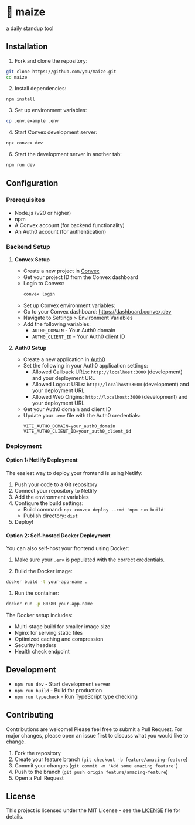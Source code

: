 # 🌽 maize

a daily standup tool

## Installation

1. Fork and clone the repository:
```bash
git clone https://github.com/you/maize.git
cd maize
```

2. Install dependencies:
```bash
npm install
```

3. Set up environment variables:
```bash
cp .env.example .env
```

4. Start Convex development server:
```bash
npx convex dev
```

6. Start the development server in another tab:
```bash
npm run dev
```

## Configuration

### Prerequisites

- Node.js (v20 or higher)
- npm
- A Convex account (for backend functionality)
- An Auth0 account (for authentication)

### Backend Setup

1. **Convex Setup**
   - Create a new project in [Convex](https://www.convex.dev)
   - Get your project ID from the Convex dashboard
   - Login to Convex:
     ```bash
     convex login
     ```
   - Set up Convex environment variables:
    - Go to your Convex dashboard: https://dashboard.convex.dev
    - Navigate to Settings > Environment Variables
    - Add the following variables:
      - `AUTH0_DOMAIN` - Your Auth0 domain
      - `AUTH0_CLIENT_ID` - Your Auth0 client ID

2. **Auth0 Setup**
   - Create a new application in [Auth0](https://auth0.com)
   - Set the following in your Auth0 application settings:
     - Allowed Callback URLs: `http://localhost:3000` (development) and your deployment URL
     - Allowed Logout URLs: `http://localhost:3000` (development) and your deployment URL
     - Allowed Web Origins: `http://localhost:3000` (development) and your deployment URL
   - Get your Auth0 domain and client ID
   - Update your `.env` file with the Auth0 credentials:
     ```env
     VITE_AUTH0_DOMAIN=your_auth0_domain
     VITE_AUTH0_CLIENT_ID=your_auth0_client_id
     ```

### Deployment

#### Option 1: Netlify Deployment

The easiest way to deploy your frontend is using Netlify:

1. Push your code to a Git repository
1. Connect your repository to Netlify
1. Add the environment variables
1. Configure the build settings:
   - Build command: `npx convex deploy --cmd 'npm run build'`
   - Publish directory: `dist`
1. Deploy!

#### Option 2: Self-hosted Docker Deployment

You can also self-host your frontend using Docker:

1. Make sure your `.env` is populated with the correct credentials.

1. Build the Docker image:
```bash
docker build -t your-app-name .
```

1. Run the container:
```bash
docker run -p 80:80 your-app-name
```

The Docker setup includes:
- Multi-stage build for smaller image size
- Nginx for serving static files
- Optimized caching and compression
- Security headers
- Health check endpoint

## Development

- `npm run dev` - Start development server
- `npm run build` - Build for production
- `npm run typecheck` - Run TypeScript type checking

## Contributing

Contributions are welcome! Please feel free to submit a Pull Request. For major changes, please open an issue first to discuss what you would like to change.

1. Fork the repository
2. Create your feature branch (`git checkout -b feature/amazing-feature`)
3. Commit your changes (`git commit -m 'Add some amazing feature'`)
4. Push to the branch (`git push origin feature/amazing-feature`)
5. Open a Pull Request

## License

This project is licensed under the MIT License - see the [LICENSE](LICENSE) file for details.
